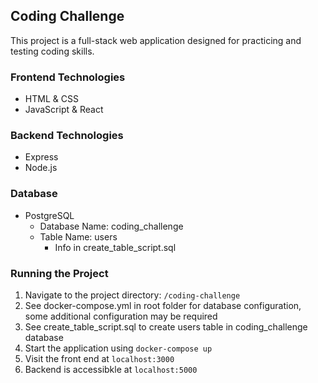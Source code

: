 ## Coding Challenge

This project is a full-stack web application designed for practicing and testing coding skills.

### Frontend Technologies

* HTML & CSS
* JavaScript & React

### Backend Technologies

* Express
* Node.js

### Database

* PostgreSQL
    * Database Name: coding_challenge
    * Table Name: users
        * Info in create_table_script.sql

### Running the Project

1. Navigate to the project directory: `/coding-challenge`
2. See docker-compose.yml in root folder for database configuration, some additional configuration may be required
3. See create_table_script.sql to create users table in coding_challenge database
4. Start the application using `docker-compose up`
5. Visit the front end at `localhost:3000`
6. Backend is accessibkle at `localhost:5000`